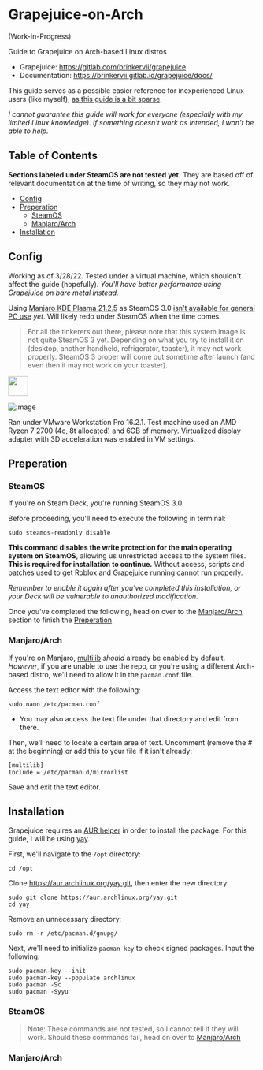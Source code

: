 # Grapejuice-on-Arch
(Work-in-Progress)

Guide to Grapejuice on Arch-based Linux distros

- Grapejuice: https://gitlab.com/brinkervii/grapejuice
- Documentation: https://brinkervii.gitlab.io/grapejuice/docs/

This guide serves as a possible easier reference for inexperienced Linux users (like myself), [as this guide is a bit sparse](https://brinkervii.gitlab.io/grapejuice/docs/Installing-from-package/Arch-Linux-and-similar.html).

*I cannot guarantee this guide will work for everyone (especially with my limited Linux knowledge). If something doesn't work as intended, I won't be able to help.*

## Table of Contents
**Sections labeled under SteamOS are not tested yet.** They are based off of relevant documentation at the time of writing, so they may not work.

- [Config](https://github.com/ricky8k/Grapejuice-on-Arch#Config)
- [Preperation](https://github.com/ricky8k/Grapejuice-on-Arch#Preperation)
  - [SteamOS](https://github.com/ricky8k/Grapejuice-on-Arch#SteamOS)
  - [Manjaro/Arch](https://github.com/ricky8k/Grapejuice-on-Arch#ManjaroArch)
- [Installation](https://github.com/ricky8k/Grapejuice-on-Arch#Installation)

## Config
Working as of 3/28/22. Tested under a virtual machine, which shouldn't affect the guide (hopefully). *You'll have better performance using Grapejuice on bare metal instead.*

Using [Manjaro KDE Plasma 21.2.5](https://download.manjaro.org/kde/21.2.5/manjaro-kde-21.2.5-220314-linux515.iso) as SteamOS 3.0 [isn't available for general PC use](https://help.steampowered.com/en/faqs/view/1B71-EDF2-EB6D-2BB3) *yet*. Will likely redo under SteamOS when the time comes.

> For all the tinkerers out there, please note that this system image is not quite SteamOS 3 yet. Depending on what you try to install it on (desktop, another handheld, refrigerator, toaster), it may not work properly. SteamOS 3 proper will come out sometime after launch (and even then it may not work on your toaster).

<img src="https://user-images.githubusercontent.com/92121005/160516945-ec165b33-ffa8-4c5b-b639-4eccddde21f7.png" width="40">

![image](https://user-images.githubusercontent.com/92121005/160515637-5dfa61ec-399b-49ed-a6ab-e99ba479d773.png)

Ran under VMware Workstation Pro 16.2.1. Test machine used an AMD Ryzen 7 2700 (4c, 8t allocated) and 6GB of memory. Virtualized display adapter with 3D acceleration was enabled in VM settings.

## Preperation
### SteamOS
If you're on Steam Deck, you're running SteamOS 3.0. 

Before proceeding, you'll need to execute the following in terminal:
```
sudo steamos-readonly disable
```
__This command disables the write protection for the main operating system on SteamOS__, allowing us unrestricted access to the system files. __This is required for installation to continue.__ Without access, scripts and patches used to get Roblox and Grapejuice running cannot run properly.

*Remember to enable it again after you've completed this installation, or your Deck will be vulnerable to unauthorized modification.*

Once you've completed the following, head on over to the [Manjaro/Arch](https://github.com/ricky8k/Grapejuice-on-Arch#ManjaroArch) section to finish the [Preperation](https://github.com/ricky8k/Grapejuice-on-Arch#Preperation)

### Manjaro/Arch
If you're on Manjaro, [multilib](https://wiki.archlinux.org/title/official_repositories#multilib) *should* already be enabled by default. *However*, if you are unable to use the repo, or you're using a different Arch-based distro, we'll need to allow it in the `pacman.conf` file.

Access the text editor with the following:
```
sudo nano /etc/pacman.conf
```
- You may also access the text file under that directory and edit from there.

Then, we'll need to locate a certain area of text. Uncomment (remove the # at the beginning) or add this to your file if it isn't already:
```
[multilib]
Include = /etc/pacman.d/mirrorlist
```
Save and exit the text editor.

## Installation
Grapejuice requires an [AUR helper](https://wiki.archlinux.org/title/AUR_helpers) in order to install the package. For this guide, I will be using [yay](https://aur.archlinux.org/packages/yay).

First, we'll navigate to the `/opt` directory:
```
cd /opt
```
Clone https://aur.archlinux.org/yay.git, then enter the new directory:
```
sudo git clone https://aur.archlinux.org/yay.git
cd yay
```
Remove an unnecessary directory:
```
sudo rm -r /etc/pacman.d/gnupg/
```
Next, we'll need to initialize `pacman-key` to check signed packages. Input the following:
```
sudo pacman-key --init
sudo pacman-key --populate archlinux
sudo pacman -Sc
sudo pacman -Syyu
```

### SteamOS
> Note: These commands are not tested, so I cannot tell if they will work. 
> Should these commands fail, head on over to [Manjaro/Arch](https://github.com/ricky8k/Grapejuice-on-Arch#ManjaroArch2)

### Manjaro/Arch
